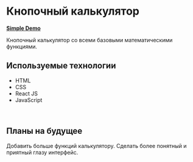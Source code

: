 <h1>Кнопочный калькулятор</h1>

<b><a href="https://calculator-two-swart-21.vercel.app/">Simple Demo</a></b>

Кнопочный калькулятор со всеми базовыми математическими функциями. 
<br>
<h2>Используемые технологии</h2>
<ul>
  <li>HTML</li>
  <li>CSS</li>
  <li>React JS</li>
  <li>JavaScript</li>
</ul>
<br>
<h2>Планы на будущее</h2>
Добавить больше функций калькулятору. Сделать более понятный и приятный глазу интерфейс.

